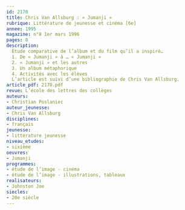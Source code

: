 ```yaml
---
id: 2170
title: Chris Van Allsburg : « Jumanji » 
rubrique: Littérature de jeunesse et cinéma [6e]
annee: 1995
magazine: n°8 1er mars 1996
pages: 8
description: 
  Étude comparative de l’album et du film qu’il a inspiré…
  1. De « Jumanji » à … « Jumanji »
  2. « Jumanji » et les autres
  3. Un album métaphorique
  4. Activités avec les élèves
  L’article est suivi d’une bibliographie de Chris Van Allsburg.
article_pdf: 2170.pdf
revue: L’école des lettres des collèges
auteurs:
- Christian Poslaniec
auteur_jeunesse:
- Chris Van Allsburg
disciplines:
- français
jeunesse:
- littérature jeunesse
niveau_etudes:
- sixième
oeuvres:
- Jumanji
programmes:
- étude de l’image - cinéma
- étude de l’image - illustrations, tableaux
realisateurs:
- Johnston Joe
siecles:
- 20e siècle
---
```

